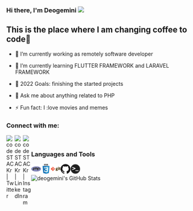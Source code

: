 ### Hi there, I'm Deogemini <a href="https://www.gautamkrishnar.com/"><img src="https://media.giphy.com/media/hvRJCLFzcasrR4ia7z/giphy.gif" width="25px"></a>

## This is the place where I am changing coffee to code:rofl:

- 🔭 I’m currently working as remotely software developer
- 🌱 I’m currently learning FLUTTER FRAMEWORK and LARAVEL FRAMEWORK
- 🥅 2022 Goals: finishing the started projects

- 💬 Ask me about anything related to PHP

- ⚡ Fun fact: I :love movies and memes

### Connect with me:
[<img align="left" alt="codeSTACKr | Twitter" width="22px" src="https://cdn.jsdelivr.net/npm/simple-icons@v3/icons/twitter.svg" />][twitter]
[<img align="left" alt="codeSTACKr | LinkedIn" width="22px" src="https://cdn.jsdelivr.net/npm/simple-icons@v3/icons/linkedin.svg" />][linkedin]
[<img align="left" alt="codeSTACKr | Instagram" width="22px" src="https://cdn.jsdelivr.net/npm/simple-icons@v3/icons/instagram.svg" />][instagram]
<br />

### Languages and Tools
<img align="left" alt="PHP" width="26px" src="https://raw.githubusercontent.com/github/explore/80688e429a7d4ef2fca1e82350fe8e3517d3494d/topics/php/php.png" />
<img align="left" alt="CSS3" width="26px" src="https://raw.githubusercontent.com/github/explore/80688e429a7d4ef2fca1e82350fe8e3517d3494d/topics/css/css.png" />
<img align="left" alt="Git" width="26px" src="https://raw.githubusercontent.com/github/explore/80688e429a7d4ef2fca1e82350fe8e3517d3494d/topics/git/git.png" />
<img align="left" alt="GitHub" width="26px" src="https://raw.githubusercontent.com/github/explore/78df643247d429f6cc873026c0622819ad797942/topics/github/github.png" />

<img align="bottom" alt="Terminal" width="26px" src="https://raw.githubusercontent.com/github/explore/80688e429a7d4ef2fca1e82350fe8e3517d3494d/topics/terminal/terminal.png" />


<br />

<!-- [![deogemini's wakatime stats](https://github-readme-stats.vercel.app/api/wakatime?username=deogemini)](https://github.com/deogemini/github-readme-stats)
 -->



[twitter]: https://twitter.com/Deogemini99
[instagram]: https://instagram.com/de_gemini
[linkedin]: https://linkedin.com/in/deo-gemini

<img align="bottom" alt="deogemini's GitHub Stats" src="https://github-readme-stats.vercel.app/api?username=deogemini&show_icons=true&hide_border=true" />


